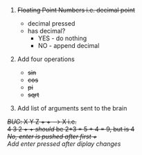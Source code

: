 1. ~~Floating Point Numbers i.e. decimal point~~
    * decimal pressed
    * has decimal?
        * YES - do nothing
        * NO - append decimal
        
2. Add four operations
    * ~~sin~~
    * ~~cos~~
    * ~~pi~~
    * ~~sqrt~~

3. Add list of arguments sent to the brain

~~*BUG*: X Y Z + + --> X i.e.  
       4 3 2 + + _should_ be 2+3 = 5 + 4 = 9, but is 4  
       *No, enter is pushed after first +*~~  
       _Add enter pressed after diplay changes_  